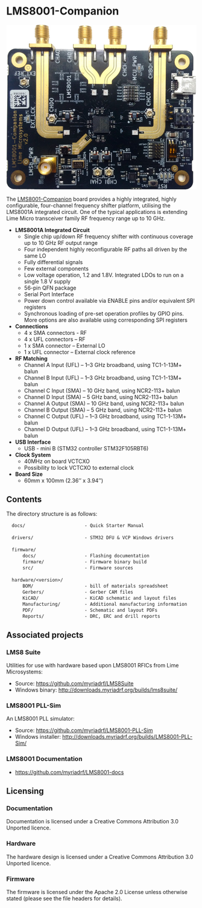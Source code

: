 # LMS8001-Companion

![LimeSDR board](/images/LMS8001-Companion_Top_722w.jpg)

The [LMS8001-Companion](https://myriadrf.org/projects/lms8001-companion/) board provides a highly integrated, highly configurable, four-channel frequency shifter platform, utilising the LMS8001A integrated circuit. One of the typical applications is extending Lime Micro transceiver family RF frequency range up to 10 GHz.

* **LMS8001A Integrated Circuit**
  * Single chip up/down RF frequency shifter with continuous coverage up to 10 GHz RF output range
  * Four independent highly reconfigurable RF paths all driven by the same LO
  * Fully differential signals
  * Few external components
  * Low voltage operation, 1.2 and 1.8V. Integrated LDOs to run on a single 1.8 V supply
  * 56-pin QFN package
  * Serial Port Interface
  * Power down control available via ENABLE pins and/or equivalent SPI registers
  * Synchronous loading of pre-set operation profiles by GPIO pins. More options are also available using corresponding SPI registers
* **Connections**
  * 4 x SMA connectors - RF
  * 4 x UFL connectors – RF
  * 1 x SMA connector – External LO
  * 1 x UFL connector – External clock reference
* **RF Matching**
  * Channel A Input (UFL) – 1–3 GHz broadband, using TC1-1-13M+ balun
  * Channel B Input (UFL) – 1–3 GHz broadband, using TC1-1-13M+ balun
  * Channel C Input (SMA) – 10 GHz band, using NCR2-113+ balun
  * Channel D Input (SMA) – 5 GHz band, using NCR2-113+ balun
  * Channel A Output (SMA) – 10 GHz band, using NCR2-113+ balun
  * Channel B Output (SMA) – 5 GHz band, using NCR2-113+ balun
  * Channel C Output (UFL) – 1–3 GHz broadband, using TC1-1-13M+ balun
  * Channel D Output (UFL) – 1–3 GHz broadband, using TC1-1-13M+ balun
* **USB Interface**
  * USB - mini B (STM32 controller STM32F105RBT6)
* **Clock System**
  * 40MHz on board VCTCXO
  * Possibility to lock VCTCXO to external clock
* **Board Size**
  * 60mm x 100mm (2.36’’ x 3.94’’)

## Contents

The directory structure is as follows:

      docs/                      - Quick Starter Manual

      drivers/                   - STM32 DFU & VCP Windows drivers
         
      firmware/
          docs/                  - Flashing documentation
          firmare/               - Firmware binary build
          src/                   - Firmware sources

      hardware/<version>/
          BOM/                   - bill of materials spreadsheet
          Gerbers/               - Gerber CAM files
          KiCAD/                 - KiCAD schematic and layout files
          Manufacturing/         - Additional manufacturing information
          PDF/                   - Schematic and layout PDFs
          Reports/               - DRC, ERC and drill reports

## Associated projects

### LMS8 Suite

Utilities for use with hardware based upon LMS8001 RFICs from Lime Microsystems:

* Source: https://github.com/myriadrf/LMS8Suite
* Windows binary: http://downloads.myriadrf.org/builds/lms8suite/

### LMS8001 PLL-Sim

An LMS8001 PLL simulator:

* Source: https://github.com/myriadrf/LMS8001-PLL-Sim
* Windows installer: http://downloads.myriadrf.org/builds/LMS8001-PLL-Sim/

### LMS8001 Documentation

* https://github.com/myriadrf/LMS8001-docs

## Licensing

### Documentation

Documentation is licensed under a Creative Commons Attribution 3.0 Unported licence.

### Hardware

The hardware design is licensed under a Creative Commons Attribution 3.0 Unported licence.

### Firmware

The firmware is licensed under the Apache 2.0 License unless otherwise stated (please see the file headers for details).
